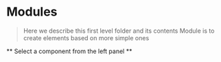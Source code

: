 # Modules
> Here we describe this first level folder and its contents
> Module is to create elements based on more simple ones

** Select a component from the left panel **